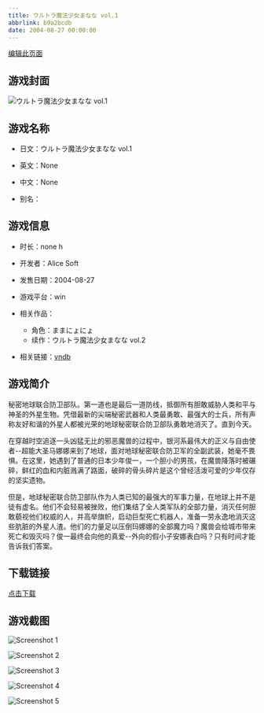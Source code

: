 ```yaml
---
title: ウルトラ魔法少女まなな vol.1
abbrlink: b9a2bcdb
date: 2004-08-27 00:00:00
---
```

[编辑此页面](https://github.com/ACG-3/ADV3-source/blob/main/source/_posts/games/RanceVI%20-%E3%82%BC%E3%82%B9%E5%B4%A9%E5%A3%8A-.md)

## 游戏封面

![ウルトラ魔法少女まなな vol.1](https%3A//pan.timero.xyz/onedrive/img_lib_001/RanceVI%20-%E3%82%BC%E3%82%B9%E5%B4%A9%E5%A3%8A-_cover.avif)


## 游戏名称

- 日文：ウルトラ魔法少女まなな vol.1
- 英文：None
- 中文：None

- 别名：


## 游戏信息

- 时长：none h
- 开发者：Alice Soft
- 发售日期：2004-08-27
- 游戏平台：win
- 相关作品：
   - 角色：ままにょにょ
   - 续作：ウルトラ魔法少女まなな vol.2

- 相关链接：[vndb](https://vndb.org/v2036)


## 游戏简介

秘密地球联合防卫部队。第一道也是最后一道防线，抵御所有胆敢威胁人类和平与神圣的外星生物。凭借最新的尖端秘密武器和人类最勇敢、最强大的士兵，所有声称友好和谐的外星人都被光荣的地球秘密联合防卫部队勇敢地消灭了。直到今天。

在穿越时空追逐一头凶猛无比的邪恶魔兽的过程中，银河系最伟大的正义与自由使者--超能大圣马娜娜来到了地球，面对地球秘密联合防卫军的全副武装，她毫不畏惧。在这里，她遇到了普通的日本少年俊一，一个胆小的男孩，在魔兽降落时被碾碎，鲜红的血和内脏溅满了路面，破碎的骨头碎片是这个曾经活泼可爱的少年仅存的坚实遗物。

但是，地球秘密联合防卫部队作为人类已知的最强大的军事力量，在地球上并不是徒有虚名。他们不会轻易被挫败，他们集结了全人类军队的全部力量，消灭任何胆敢藐视他们权威的人，并高举旗帜，启动巨型死亡机器人，准备一劳永逸地消灭这些肮脏的外星人渣。他们的力量足以压倒玛娜娜的全部魔力吗？魔兽会给城市带来死亡和毁灭吗？俊一最终会向他的真爱--外向的假小子安娜表白吗？只有时间才能告诉我们答案。




## 下载链接

[点击下载](https://pan.timero.xyz/onedrive/adv_lib_001/RanceVI%20-%E3%82%BC%E3%82%B9%E5%B4%A9%E5%A3%8A-)


## 游戏截图


![Screenshot 1](https%3A//pan.timero.xyz/onedrive/img_lib_001/RanceVI%20-%E3%82%BC%E3%82%B9%E5%B4%A9%E5%A3%8A-_Screenshot_1.avif)

![Screenshot 2](https%3A//pan.timero.xyz/onedrive/img_lib_001/RanceVI%20-%E3%82%BC%E3%82%B9%E5%B4%A9%E5%A3%8A-_Screenshot_2.avif)

![Screenshot 3](https%3A//pan.timero.xyz/onedrive/img_lib_001/RanceVI%20-%E3%82%BC%E3%82%B9%E5%B4%A9%E5%A3%8A-_Screenshot_3.avif)

![Screenshot 4](https%3A//pan.timero.xyz/onedrive/img_lib_001/RanceVI%20-%E3%82%BC%E3%82%B9%E5%B4%A9%E5%A3%8A-_Screenshot_4.avif)

![Screenshot 5](https%3A//pan.timero.xyz/onedrive/img_lib_001/RanceVI%20-%E3%82%BC%E3%82%B9%E5%B4%A9%E5%A3%8A-_Screenshot_5.avif)


